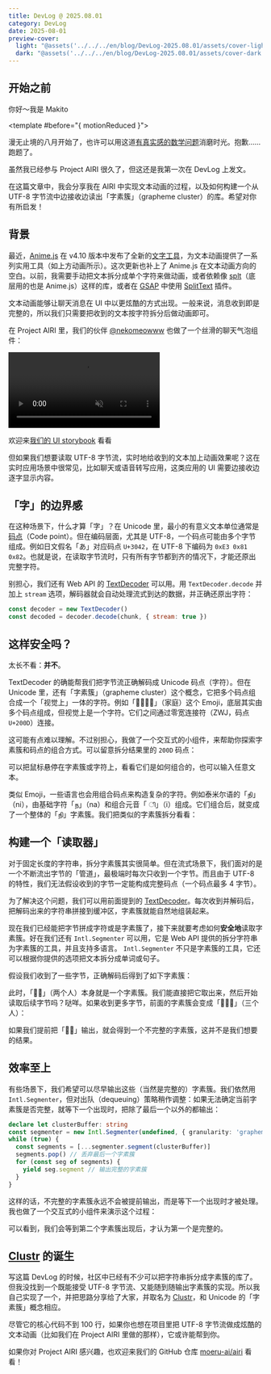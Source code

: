 ```yaml
---
title: DevLog @ 2025.08.01
category: DevLog
date: 2025-08-01
preview-cover:
  light: "@assets('../../../en/blog/DevLog-2025.08.01/assets/cover-light.png')"
  dark: "@assets('../../../en/blog/DevLog-2025.08.01/assets/cover-dark.png')"
---
```


<script setup>
import CharacterMatcher from '../../../en/blog/DevLog-2025.08.01/CharacterMatcher.vue'
import GraphemeClusterAssembler from '../../../en/blog/DevLog-2025.08.01/GraphemeClusterAssembler.vue'
import GraphemeClusterInspector from '../../../en/blog/DevLog-2025.08.01/GraphemeClusterInspector.vue'
import RollingText from '../../../en/blog/DevLog-2025.08.01/RollingText.vue'
</script>

## 开始之前

<RollingText text-2xl>
你好～我是 Makito

<template #before="{ motionReduced }">
<div text-sm>
<template v-if="!motionReduced">

> 下方动画效果可通过右上角的「减少动画」开关控制

</template>
<template v-else>

> **下方动画效果已关闭** <br />
> 可以通过右上角的「减少动画」开关重新开启动画

</template>
</div>
</template>
</RollingText>

漫无止境的八月开始了，也许可以用这道[有真实感的数学问题](https://oeis.org/A180632/a180632.pdf)消磨时光。抱歉……跑题了。

虽然我已经参与 Project AIRI 很久了，但这还是我第一次在 DevLog 上发文。

在这篇文章中，我会分享我在 AIRI 中实现文本动画的过程，以及如何构建一个从 UTF-8 字节流中边接收边读出「字素簇」（grapheme cluster）的库。希望对你有所启发！

## 背景

最近，[Anime.js](https://animejs.com/) 在 v4.10 版本中发布了全新的[文字工具](https://animejs.com/documentation/text)，为文本动画提供了一系列实用工具（如上方动画所示）。这次更新也补上了 Anime.js 在文本动画方向的空白。以前，我需要手动把文本拆分成单个字符来做动画，或者依赖像 [splt](https://www.spltjs.com/)（底层用的也是 Anime.js）这样的库，或者在 [GSAP](https://gsap.com/) 中使用 [SplitText](https://gsap.com/docs/v3/Plugins/SplitText/) 插件。

文本动画能够让聊天消息在 UI 中以更炫酷的方式出现。一般来说，消息收到即是完整的，所以我们只需要把收到的文本按字符拆分后做动画即可。

在 Project AIRI 里，我们的伙伴 [@nekomeowww](https://github.com/nekomeowww) 也做了一个丝滑的聊天气泡组件：

<video controls muted autoplay loop max-w="500px" w-full mx-auto>
  <source src="../../../en/blog/DevLog-2025.08.01/assets/animated-chat-bubble.mp4">
</video>

<div text-sm text-center>

欢迎来[我们的 UI storybook](https://airi.moeru.ai/ui/#/story/src-components-gadgets-chatbubbleminimalism-story-vue?variantId=chat) 看看

</div>

但如果我们想要读取 UTF-8 字节流，实时地给收到的文本加上动画效果呢？这在实时应用场景中很常见，比如聊天或语音转写应用，这类应用的 UI 需要边接收边逐字显示内容。

## 「字」的边界感

在这种场景下，什么才算「字」？在 Unicode 里，最小的有意义文本单位通常是[码点](https://www.unicode.org/versions/Unicode14.0.0/ch02.pdf#G25564)（Code point）。但在编码层面，尤其是 UTF-8，一个码点可能由多个字节组成。例如日文假名「あ」对应码点 `U+3042`，在 UTF-8 下编码为 `0xE3 0x81 0x82`。也就是说，在读取字节流时，只有所有字节都到齐的情况下，才能还原出完整字符。

别担心，我们还有 Web API 的 [TextDecoder](https://developer.mozilla.org/en-US/docs/Web/API/TextDecoder) 可以用。用 `TextDecoder.decode` 并加上 `stream` 选项，解码器就会自动处理流式到达的数据，并正确还原出字符：

```javascript
const decoder = new TextDecoder()
const decoded = decoder.decode(chunk, { stream: true })
```

## 这样安全吗？

太长不看：**并不**。

TextDecoder 的确能帮我们把字节流正确解码成 Unicode 码点（字符）。但在 Unicode 里，还有「字素簇」（grapheme cluster）这个概念，它把多个码点组合成一个「视觉上」一体的字符。例如「👩‍👩‍👧‍👦」（家庭）这个 Emoji，底层其实由多个码点组成，但视觉上是一个字符。它们之间通过零宽连接符（ZWJ，码点 `U+200D`）连接。

这可能有点难以理解。不过别担心，我做了一个交互式的小组件，来帮助你探索字素簇和码点的组合方式。可以留意拆分结果里的 `200D` 码点：

<GraphemeClusterInspector initText="👩‍👩‍👧‍👦🏄‍♀️🤼‍♂️🙋‍♀️" />

<div text-sm text-center>

可以把鼠标悬停在字素簇或字符上，看看它们是如何组合的，也可以输入任意文本。

</div>

类似 Emoji，一些语言也会用组合码点来构造复杂的字符。例如泰米尔语的「நி」（ni），由基础字符「ந」（na）和组合元音「 ி」（i）组成。它们组合后，就变成了一个整体的「நி」字素簇。我们把类似的字素簇拆分看看：

<GraphemeClusterInspector initText="நிกำषिक्षि" /> <!-- cSpell:disable-line -->

## 构建一个「读取器」

对于固定长度的字符串，拆分字素簇其实很简单。但在流式场景下，我们面对的是一个不断流出字节的「管道」，最极端时每次只收到一个字节。而且由于 UTF-8 的特性，我们无法假设收到的字节一定能构成完整码点（一个码点最多 4 字节）。

为了解决这个问题，我们可以用前面提到的 [TextDecoder](https://developer.mozilla.org/en-US/docs/Web/API/TextDecoder)。每次收到并解码后，把解码出来的字符串拼接到缓冲区，字素簇就能自然地组装起来。

现在我们已经能把字节拼成字符或是字素簇了，接下来就要考虑如何<b title="安全第一呀" underline="~ dotted" cursor-help>安全地</b>读取字素簇。好在我们还有 `Intl.Segmenter` 可以用，它是 Web API 提供的拆分字符串为字素簇的工具，并且支持多语言。 `Intl.Segmenter` 不只是字素簇的工具，它还可以根据你提供的选项把文本拆分成单词或句子。

假设我们收到了一些字节，正确解码后得到了如下字素簇：

<div flex="~ row items-center justify-center gap-1" overflow="x-scroll">
<GraphemeClusterAssembler :characters="[...'👩‍👧']" />
</div>

此时，「👩‍👧」（两个人）本身就是一个字素簇。我们能直接把它取出来，然后开始读取后续字节吗？哒咩。如果收到更多字节，前面的字素簇会变成「👩‍👧‍👦」（三个人）：

<div flex="~ row items-center justify-center gap-1" overflow="x-scroll">
<GraphemeClusterAssembler :characters="['👩‍👧', '‍', '👦']" />
</div>

如果我们提前把「👩‍👧」输出，就会得到一个不完整的字素簇，这并不是我们想要的结果。

## 效率至上

有些场景下，我们希望可以尽早输出这些（当然是完整的）字素簇。我们依然用 `Intl.Segmenter`，但对出队（dequeuing）策略稍作调整：如果无法确定当前字素簇是否完整，就等下一个出现时，把除了最后一个以外的都输出：

```ts
declare let clusterBuffer: string
const segmenter = new Intl.Segmenter(undefined, { granularity: 'grapheme' })
while (true) {
  const segments = [...segmenter.segment(clusterBuffer)]
  segments.pop() // 丢弃最后一个字素簇
  for (const seg of segments) {
    yield seg.segment // 输出完整的字素簇
  }
}
```

这样的话，不完整的字素簇永远不会被提前输出，而是等下一个出现时才被处理。我也做了一个交互式的小组件来演示这个过程：

<CharacterMatcher />

<div text-sm text-center>

可以看到，我们会等到第二个字素簇出现后，才认为第一个是完整的。

</div>

## [Clustr](https://github.com/sumimakito/clustr) 的诞生

写这篇 DevLog 的时候，社区中已经有不少可以把字符串拆分成字素簇的库了。但我没找到一个既能接受 UTF-8 字节流、又能随到随输出字素簇的实现。所以我自己实现了一个，并把思路分享给了大家，并取名为 [Clustr](https://github.com/sumimakito/clustr)，和 Unicode 的「字素簇」概念相应。

尽管它的核心代码不到 100 行，如果你也想在项目里把 UTF-8 字节流做成炫酷的文本动画（比如我们在 Project AIRI 里做的那样），它或许能帮到你。

如果你对 Project AIRI 感兴趣，也欢迎来我们的 GitHub 仓库 [moeru-ai/airi](https://github.com/moeru-ai/airi) 看看！
